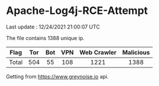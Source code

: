 
# Apache-Log4j-RCE-Attempt

Last update : 12/24/2021 21:00:07 UTC

The file contains 1388 unique ip.

| Flag | Tor | Bot | VPN | Web Crawler | Malicious |
| :-:  | :-: | :-: | :-: | :-:         | :-:       |
| Total| 504  | 55  | 108  | 1221          | 1388        |

Getting from https://www.greynoise.io api.